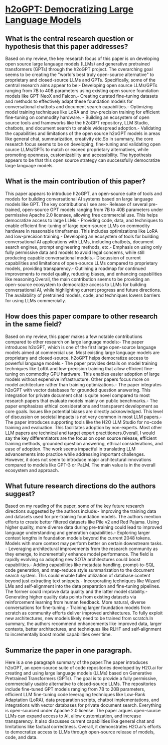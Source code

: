 # [h2oGPT: Democratizing Large Language Models](https://arxiv.org/abs/2306.08161)

## What is the central research question or hypothesis that this paper addresses?

Based on my review, the key research focus of this paper is on developing open source large language models (LLMs) and generative pretrained transformers (GPTs) through the h2oGPT project. The overarching goal seems to be creating the "world's best truly open-source alternative" to proprietary and closed-source LLMs and GPTs. Specifically, some of the central research aims appear to be:- Developing open source LLMs/GPTs ranging from 7B to 40B parameters using existing open source foundation models like GPT-NeoX and Falcon.- Creating curated fine-tuning datasets and methods to effectively adapt these foundation models for conversational chatbots and document search capabilities.- Optimizing model training techniques like LoRA and low-precision training for efficient fine-tuning on commodity hardware. - Building an ecosystem of open source tools and frameworks like the h2oGPT repository, LLM Studio, chatbots, and document search to enable widespread adoption.- Validating the capabilities and limitations of the open source h2oGPT models in areas like general chat, summarization, creativity etc.So in summary, the core research focus seems to be on developing, fine-tuning and validating open source LLMs/GPTs to match or exceed proprietary alternatives, while promoting openness, customizability and accessibility. The hypothesis appears to be that this open source strategy can successfully democratize large language models.


## What is the main contribution of this paper?

This paper appears to introduce h2oGPT, an open-source suite of tools and models for building conversational AI systems based on large language models like GPT. The key contributions I see are:- Release of several pre-trained, open-source GPT models ranging from 7B to 40B parameters under permissive Apache 2.0 licenses, allowing free commercial use. This helps democratize access to large LLMs.- Providing code, data, and techniques to enable efficient fine-tuning of large open-source LLMs on commodity hardware in reasonable timeframes. This includes optimizations like LoRA and low-precision training.- Developing an ecosystem of tools for building conversational AI applications with LLMs, including chatbots, document search engines, prompt engineering methods, etc.- Emphasis on using only fully permissive data and models to avoid legal concerns, while still producing capable conversational models.- Discussion of current capabilities and limitations of open-source LLMs compared to proprietary models, providing transparency.- Outlining a roadmap for continued improvements to model quality, reducing biases, and enhancing capabilities like reasoning.Overall, the main contribution seems to be providing an open-source ecosystem to democratize access to LLMs for building conversational AI, while highlighting current progress and future directions. The availability of pretrained models, code, and techniques lowers barriers for using LLMs commercially.


## How does this paper compare to other research in the same field?

Based on my review, this paper makes a few notable contributions compared to other research on large language models:- The paper introduces h2oGPT, which is one of the first large open-source language models aimed at commercial use. Most existing large language models are proprietary and closed-source. h2oGPT helps democratize access to powerful language models.- The paper provides details on model training techniques like LoRA and low-precision training that allow efficient fine-tuning on commodity GPU hardware. This enables easier adoption of large models without expensive infrastructure. Other papers focus more on model architecture rather than training optimizations.- The paper integrates h2oGPT with vector databases for grounded question answering. This integration for private document chat is quite novel compared to most research papers that evaluate models mainly on public benchmarks.- The paper emphasizes ethical considerations and transparent development as core goals. Issues like potential biases are directly acknowledged. This level of discussion on societal impacts is not very common in most LLM papers.- The paper introduces supporting tools like the H2O LLM Studio for no-code training and evaluation. This facilitates adoption by non-experts. Most other LLM papers are technical and target expert practitioners.Overall, I would say the key differentiators are the focus on open source release, efficient training methods, grounded question answering, ethical considerations, and ease of adoption. The work seems impactful in translating LLM advancements into practice while addressing important challenges. However, it does not seem to introduce major architectural innovations compared to models like GPT-3 or PaLM. The main value is in the overall ecosystem and approach.


## What future research directions do the authors suggest?

Based on my reading of the paper, some of the key future research directions suggested by the authors include:- Improving the training data and datasets used for pre-training foundation models. The authors mention efforts to create better filtered datasets like Pile v2 and Red Pajama. Using higher quality, more diverse data during pre-training could lead to improved language understanding and generation capabilities.- Exploring larger context lengths in foundation models beyond the current 2048 tokens. Models with more context may perform better on certain downstream tasks. - Leveraging architectural improvements from the research community as they emerge, to incrementally enhance model performance. The field is rapidly evolving so adopting new SOTA architectures could boost capabilities.- Adding capabilities like metadata handling, prompt-to-SQL code generation, and map-reduce style summarization to the document search system. This could enable fuller utilization of database content beyond just extracting text snippets.- Incorporating techniques like Wizard LMs and self-alignment into the data preparation and fine-tuning pipelines. The former could improve data quality and the latter model stability.- Generating higher quality data points from existing datasets via reinforcement learning from human feedback. More natural, diverse conversations for fine-tuning.- Training larger foundation models from scratch as community efforts deliver improved architectures. To fully exploit new architectures, new models likely need to be trained from scratch.In summary, the authors recommend enhancements like improved data, larger contexts, better architectures, and techniques like RLHF and self-alignment to incrementally boost model capabilities over time.


## Summarize the paper in one paragraph.

Here is a one paragraph summary of the paper:The paper introduces h2oGPT, an open-source suite of code repositories developed by H2O.ai for creating and using large language models (LLMs) based on Generative Pretrained Transformers (GPTs). The goal is to provide a fully permissive, commercially usable alternative to closed-source LLMs. The repositories include fine-tuned GPT models ranging from 7B to 20B parameters, efficient LLM fine-tuning code leveraging techniques like Low-Rank Adaptation (LoRA), data preparation scripts, chatbot implementations, and integrations with vector databases for private document search. Everything is open-sourced under Apache 2.0 license. The paper argues open-source LLMs can expand access to AI, allow customization, and increase transparency. It also discusses current capabilities like general chat and limitations like factual correctness. Overall, it demonstrates H2O.ai's efforts to democratize access to LLMs through open-source release of models, code, and data.
